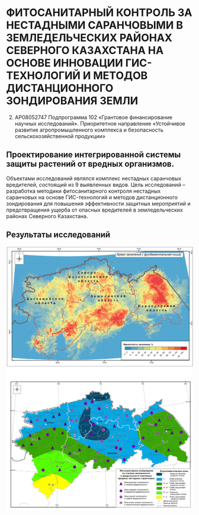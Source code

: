# ФИТОСАНИТАРНЫЙ КОНТРОЛЬ ЗА НЕСТАДНЫМИ САРАНЧОВЫМИ В ЗЕМЛЕДЕЛЬЧЕСКИХ РАЙОНАХ СЕВЕРНОГО КАЗАХСТАНА НА ОСНОВЕ ИННОВАЦИИ ГИС-ТЕХНОЛОГИЙ И МЕТОДОВ ДИСТАНЦИОННОГО ЗОНДИРОВАНИЯ ЗЕМЛИ

2.	AP08052747
Подпрограмма 102 «Грантовое финансирование научных исследований».
Приоритетное направление «Устойчивое развитие агропромышленного комплекса и безопасность сельскохозяйственной продукции»






## Проектирование интегрированной системы защиты растений от вредных организмов. 

Объектами исследований являлся комплекс нестадных саранчовых вредителей, состоящий из 9 выявленных видов.
Цель исследований –  разработка методики фитосанитарного контроля нестадных саранчовых на основе ГИС-технологий и методов дистанционного зондирования для повышения эффективности защитных мероприятий и предотвращения ущерба от опасных вредителей в земледельческих районах Северного Казахстана.  


## Результаты исследований

![](https://github.com/drmz2022/katu-locust/blob/main/result_imgs/Main_models_result.jpg)
![](https://github.com/drmz2022/katu-locust/blob/main/result_imgs/phytosafety_zone.jpg)



